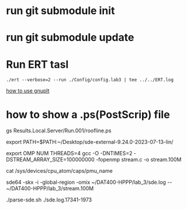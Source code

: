 # run git submodule init
# run git submodule update

# Run ERT tasl
```
./ert --verbose=2 --run ./Config/config.lab3 | tee ../../ERT.log
```

[how to use gnuplt ](www.gnuplot.info/doc_5.0/gnuplot.pdf)

# how to show a .ps(PostScrip) file

gs Results.Local.Server/Run.001/roofline.ps



export PATH=$PATH:~/Desktop/sde-external-9.24.0-2023-07-13-lin/


export OMP NUM THREADS=4
gcc -O -DNTIMES=2 -DSTREAM_ARRAY_SIZE=100000000 -fopenmp stream.c -o stream.100M

cat /sys/devices/cpu_atom/caps/pmu_name

sde64 -skx -i -global-region -omix ~/DAT400-HPPP/lab_3/sde.log -- ~/DAT400-HPPP/lab_3/stream.100M

./parse-sde.sh ./sde.log.17341-1973


